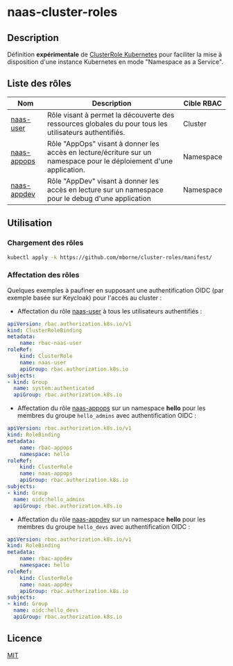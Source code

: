 # naas-cluster-roles

## Description

Définition **expérimentale**  de [ClusterRole Kubernetes](https://kubernetes.io/docs/reference/access-authn-authz/rbac/) pour faciliter la mise à disposition d'une instance Kubernetes en mode "Namespace as a Service".

## Liste des rôles

| Nom                                      | Description                                                                                            | Cible RBAC |
| ---------------------------------------- | ------------------------------------------------------------------------------------------------------ | ---------- |
| [naas-user](manifest/naas-user.yaml)     | Rôle visant à permet la découverte des ressources globales du pour tous les utilisateurs authentifiés. | Cluster    |
| [naas-appops](manifest/naas-appops.yaml) | Rôle "AppOps" visant à donner les accès en lecture/écriture sur un namespace pour le déploiement d'une application.                          | Namespace  |
| [naas-appdev](manifest/naas-appdev.yaml) | Rôle "AppDev" visant à donner les accès en lecture sur un namespace pour le debug d'une application                                   | Namespace  |

## Utilisation

### Chargement des rôles

```bash
kubectl apply -k https://github.com/mborne/cluster-roles/manifest/
```

### Affectation des rôles

Quelques exemples à paufiner en supposant une authentification OIDC (par exemple basée sur Keycloak) pour l'accès au cluster :

* Affectation du rôle [naas-user](manifest/naas-user.yaml) à tous les utilisateurs authentifiés :

```yaml
apiVersion: rbac.authorization.k8s.io/v1
kind: ClusterRoleBinding
metadata:
    name: rbac-naas-user
roleRef:
    kind: ClusterRole
    name: naas-user
    apiGroup: rbac.authorization.k8s.io
subjects:
- kind: Group
  name: system:authenticated
  apiGroup: rbac.authorization.k8s.io
```


* Affectation du rôle [naas-appops](manifest/naas-appops.yaml) sur un namespace **hello** pour les membres du groupe `hello_admins` avec authentification OIDC :

```yaml
apiVersion: rbac.authorization.k8s.io/v1
kind: RoleBinding
metadata:
    name: rbac-appops
    namespace: hello
roleRef:
    kind: ClusterRole
    name: naas-appops
    apiGroup: rbac.authorization.k8s.io
subjects:
- kind: Group
  name: oidc:hello_admins
  apiGroup: rbac.authorization.k8s.io
```

* Affectation du rôle [naas-appdev](manifest/naas-appdev.yaml) sur un namespace **hello** pour les membres du groupe `hello_devs` avec authentification OIDC :

```yaml
apiVersion: rbac.authorization.k8s.io/v1
kind: RoleBinding
metadata:
    name: rbac-appdev
    namespace: hello
roleRef:
    kind: ClusterRole
    name: naas-appdev
    apiGroup: rbac.authorization.k8s.io
subjects:
- kind: Group
  name: oidc:hello_devs
  apiGroup: rbac.authorization.k8s.io
```


## Licence

[MIT](LICENSE)




